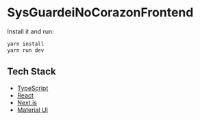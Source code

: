# SysGuardeiNoCorazonFrontend

Install it and run:

```bash
yarn install
yarn run dev
```

## Tech Stack

* [TypeScript](https://www.typescriptlang.org/)
* [React](https://reactjs.org/)
* [Next.js](https://nextjs.org/)
* [Material UI](https://material-ui.com/)